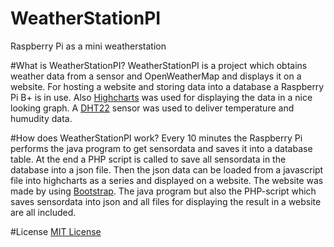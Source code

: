 # WeatherStationPI
Raspberry Pi as a mini weatherstation

#What is WeatherStationPI?
WeatherStationPI is a project which obtains weather data from a sensor and OpenWeatherMap and displays it on a website.
For hosting a website and storing data into a database a Raspberry Pi B+ is in use. Also <a href=http://www.highcharts.com/>Highcharts<a/> was used for displaying
the data in a nice looking graph. A <a href=http://www.adafruit.com/products/385>DHT22<a/> sensor was used to deliver temperature and humudity data.

#How does WeatherStationPI work?
Every 10 minutes the Raspberry Pi performs the java program to get sensordata and saves it into a database table. 
At the end a PHP script is called to save all sensordata in the database into a json file. Then the json data can be loaded
from a javascript file into highcharts as a series and displayed on a website. The website was made by using <a href=http://getbootstrap.com/>Bootstrap<a/>.
The java program but also the PHP-script which saves sensordata into json and all files for displaying the result in a
website are all included.


#License
<a href=http://opensource.org/licenses/MIT>MIT License<a/>

